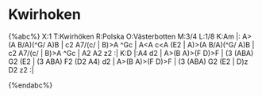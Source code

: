 # Kwirhoken

{%abc%}
X:1
T:Kwirhöken
R:Polska
O:Västerbotten
M:3/4
L:1/8
K:Am
|: A>(A B/A)(^G/ A)B | c2 A7/(c/ | B)>A ^G<A B>c | A<A c<A (E2 | 
A)>(A B/A)(^G/ A)B | c2 A7/(c/ | B)>A ^G<A B>c | A2 A2 z2 :|
K:D
|:A4 d2 | A>(B A)>(F D)>F | (3 (ABA) G2 (E2 | (3 ABA) F2 (D2
A4) d2 | A>(B A)>(F D)>F | (3 (ABA) G2 (E2 | D)z D2 z2 :|

{%endabc%}
